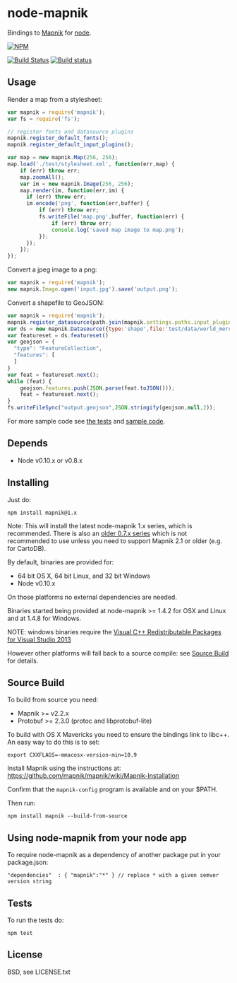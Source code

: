 # node-mapnik

Bindings to [Mapnik](http://mapnik.org) for [node](http://nodejs.org).

[![NPM](https://nodei.co/npm/mapnik.png?downloads=true&downloadRank=true)](https://nodei.co/npm/mapnik/)

[![Build Status](https://secure.travis-ci.org/mapnik/node-mapnik.png)](https://travis-ci.org/mapnik/node-mapnik)
[![Build status](https://ci.appveyor.com/api/projects/status/g7f7ow5rv6ac1wt7)](https://ci.appveyor.com/project/springmeyer/node-mapnik)

## Usage

Render a map from a stylesheet:

```js
var mapnik = require('mapnik');
var fs = require('fs');

// register fonts and datasource plugins
mapnik.register_default_fonts();
mapnik.register_default_input_plugins();

var map = new mapnik.Map(256, 256);
map.load('./test/stylesheet.xml', function(err,map) {
    if (err) throw err;
    map.zoomAll();
    var im = new mapnik.Image(256, 256);
    map.render(im, function(err,im) {
      if (err) throw err;
      im.encode('png', function(err,buffer) {
          if (err) throw err;
          fs.writeFile('map.png',buffer, function(err) {
              if (err) throw err;
              console.log('saved map image to map.png');
          });
      });
    });
});
```

Convert a jpeg image to a png:

```js
var mapnik = require('mapnik');
new mapnik.Image.open('input.jpg').save('output.png');
````

Convert a shapefile to GeoJSON:

```js
var mapnik = require('mapnik');
mapnik.register_datasource(path.join(mapnik.settings.paths.input_plugins,'shape.input'));
var ds = new mapnik.Datasource({type:'shape',file:'test/data/world_merc.shp'});
var featureset = ds.featureset()
var geojson = {
  "type": "FeatureCollection",
  "features": [
  ]
}
var feat = featureset.next();
while (feat) {
    geojson.features.push(JSON.parse(feat.toJSON()));
    feat = featureset.next();
}
fs.writeFileSync("output.geojson",JSON.stringify(geojson,null,2));
```

For more sample code see [the tests](./test) and [sample code](https://github.com/mapnik/node-mapnik-sample-code).

## Depends

* Node v0.10.x or v0.8.x

## Installing

Just do:

    npm install mapnik@1.x

Note: This will install the latest node-mapnik 1.x series, which is recommended. There is also an [older 0.7.x series](https://github.com/mapnik/node-mapnik/tree/v0.7.x) which is not recommended to use unless you need to support Mapnik 2.1 or older (e.g. for CartoDB). 

By default, binaries are provided for:

 - 64 bit OS X, 64 bit Linux, and 32 bit Windows
 - Node v0.10.x

On those platforms no external dependencies are needed.

Binaries started being provided at node-mapnik >= 1.4.2 for OSX and Linux and at 1.4.8 for Windows.

NOTE: windows binaries require the [Visual C++ Redistributable Packages for Visual Studio 2013](http://www.microsoft.com/en-us/download/details.aspx?id=40784)

However other platforms will fall back to a source compile: see [Source Build](#source-build) for details.

## Source Build

To build from source you need:

 - Mapnik >= v2.2.x
 - Protobuf >= 2.3.0 (protoc and libprotobuf-lite)

To build with OS X Mavericks you need to ensure the bindings link to libc++. An easy way to do this is to set:

    export CXXFLAGS=-mmacosx-version-min=10.9

Install Mapnik using the instructions at: https://github.com/mapnik/mapnik/wiki/Mapnik-Installation

Confirm that the `mapnik-config` program is available and on your $PATH.

Then run:

    npm install mapnik --build-from-source

## Using node-mapnik from your node app

To require node-mapnik as a dependency of another package put in your package.json:

    "dependencies"  : { "mapnik":"*" } // replace * with a given semver version string

## Tests

To run the tests do:
  
    npm test

## License

  BSD, see LICENSE.txt
